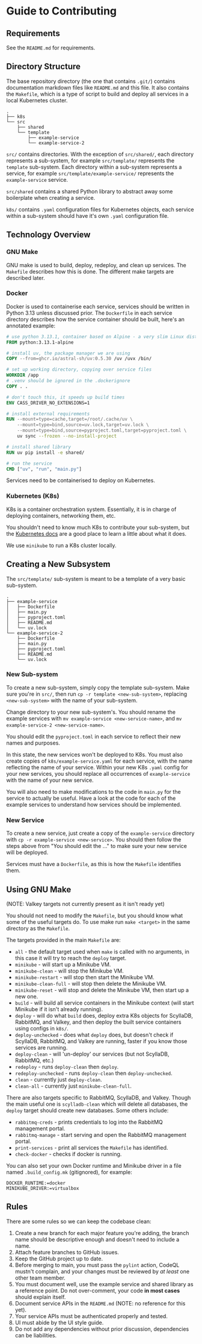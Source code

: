 # Guide to Contributing
## Requirements
See the `README.md` for requirements.

## Directory Structure
The base repository directory (the one that contains `.git/`) contains documentation markdown files
like `README.md` and this file. It also contains the `Makefile`, which is a type of script to build
and deploy all services in a local Kubernetes cluster.

```
.
├── k8s
└── src
    ├── shared
    └── template
        ├── example-service
        └── example-service-2
```

`src/` contains directories. With the exception of `src/shared/`, each directory represents a
sub-system, for example `src/template/` represents the `template` sub-system. Each directory
within a sub-system represents a service, for example `src/template/example-service/` represents
the `example-service` service.

`src/shared` contains a shared Python library to abstract away some boilerplate when creating
a service.

`k8s/` contains `.yaml` configuration files for Kubernetes objects, each service within a sub-system
should have it's own `.yaml` configuration file.

## Technology Overview
### GNU Make
GNU make is used to build, deploy, redeploy, and clean up services. The `Makefile` describes
how this is done. The different make targets are described later.

### Docker
Docker is used to containerise each service, services should be written in Python 3.13 unless
discussed prior. The `Dockerfile` in each service directory describes how the service
container should be built, here's an annotated example:

```Dockerfile
# use python 3.13.1, container based on Alpine - a very slim Linux distro
FROM python:3.13.1-alpine

# install uv, the package manager we are using
COPY --from=ghcr.io/astral-sh/uv:0.5.30 /uv /uvx /bin/

# set up working directory, copying over service files
WORKDIR /app
# .venv should be ignored in the .dockerignore
COPY . .

# don't touch this, it speeds up build times
ENV CASS_DRIVER_NO_EXTENSIONS=1

# install external requirements
RUN --mount=type=cache,target=/root/.cache/uv \
    --mount=type=bind,source=uv.lock,target=uv.lock \
    --mount=type=bind,source=pyproject.toml,target=pyproject.toml \
    uv sync --frozen --no-install-project

# install shared library
RUN uv pip install -e shared/

# run the service
CMD ["uv", "run", "main.py"]
```

Services need to be containerised to deploy on Kubernetes.

### Kubernetes (K8s)
K8s is a container orchestration system. Essentially, it is in charge of deploying
containers, networking them, etc.

You shouldn't need to know much K8s to contribute your sub-system, but the
[Kubernetes docs](https://kubernetes.io/docs/home/) are a good place to learn a little
about what it does.

We use `minikube` to run a K8s cluster locally.

## Creating a New Subsystem
The `src/template/` sub-system is meant to be a template of a very basic sub-system.

```
.
├── example-service
│   ├── Dockerfile
│   ├── main.py
│   ├── pyproject.toml
│   ├── README.md
│   └── uv.lock
└── example-service-2
    ├── Dockerfile
    ├── main.py
    ├── pyproject.toml
    ├── README.md
    └── uv.lock
```

### New Sub-system
To create a new sub-system, simply copy the template sub-system. Make sure you're
in `src/`, then run `cp -r template <new-sub-system>`, replacing `<new-sub-system>`
with the name of your sub-system.

Change directory to your new sub-system's. You should rename the example services with
`mv example-service <new-service-name>`, and `mv example-service-2 <new-service-name>`.

You should edit the `pyproject.toml` in each service to reflect their new names and
purposes.

In this state, the new services won't be deployed to K8s. You must also create copies of
`k8s/example-service.yaml` for each service, with the name reflecting the name of your
service. Within your new K8s `.yaml` config for your new services, you should replace
all occurrences of `example-service` with the name of your new service.

You will also need to make modifications to the code in `main.py` for the service
to actually be useful. Have a look at the code for each of the example services
to understand how services should be implemented.

### New Service
To create a new service, just create a copy of the `example-service` directory
with `cp -r example-service <new-service>`. You should then follow the steps above
from "You should edit the ..." to make sure your new service will be deployed.

Services must have a `Dockerfile`, as this is how the `Makefile` identifies
them.

## Using GNU Make
(NOTE: Valkey targets not currently present as it isn't ready yet)

You should not need to modify the `Makefile`, but you should know what some of the
useful targets do. To use make run `make <target>` in the same directory as the `Makefile`.

The targets provided in the main `Makefile` are:
- `all` - the default target used when `make` is called with no arguments, in this case it will try to reach the `deploy` target.
- `minikube` - will start up a Minikube VM.
- `minikube-clean` - will stop the Minikube VM.
- `minikube-restart` - will stop then start the Minikube VM.
- `minikube-clean-full` - will stop then delete the Minikube VM.
- `minikube-reset` - will stop and delete the Minikube VM, then start up a new one.
- `build` - will build all service containers in the Minikube context (will start Minikube if it isn't already running).
- `deploy` - will do what `build` does, deploy extra K8s objects for ScyllaDB, RabbitMQ, and Valkey, and then deploy the built service containers using configs in `k8s/`.
- `deploy-unchecked` - does what `deploy` does, but doesn't check if ScyllaDB, RabbitMQ, and Valkey are running, faster if you know those services are running.
- `deploy-clean` - will 'un-deploy' our services (but not ScyllaDB, RabbitMQ, etc.)
- `redeploy` - runs `deploy-clean` then `deploy`.
- `redeploy-unchecked` - runs `deploy-clean` then `deploy-unchecked`.
- `clean` - currently just `deploy-clean`.
- `clean-all` - currently just `minikube-clean-full`.

There are also targets specific to RabbitMQ, ScyllaDB, and Valkey. Though the
main useful one is `scylladb-clean` which will delete all databases, the
`deploy` target should create new databases. Some others include:
- `rabbitmq-creds` - prints credentials to log into the RabbitMQ management portal.
- `rabbitmq-manage` - start serving and open the RabbitMQ management portal.
- `print-services` - print all services the `Makefile` has identified.
- `check-docker` - checks if docker is running.

You can also set your own Docker runtime and Minikube driver in a file
named `.build_config.mk` (gitignored), for example:
```
DOCKER_RUNTIME:=docker
MINIKUBE_DRIVER:=virtualbox
```

## Rules
There are some rules so we can keep the codebase clean:
1. Create a new branch for each major feature you're adding, the branch name should be descriptive enough and doesn't need to include a name.
2. Attach feature branches to GitHub issues.
3. Keep the GitHub project up to date.
4. Before merging to main, you must pass the `pylint` action, CodeQL mustn't complain, and your changes must be reviewed by *at least* one other team member.
5. You must document well, use the example service and shared library as a reference point. Do not over-comment, your code **in most cases** should explain itself.
6. Document service APIs in the `README.md` (NOTE: no reference for this yet).
7. Your service APIs must be authenticated properly and tested.
8. UI must abide by the UI style guide.
9. Do not add any dependencies without prior discussion, dependencies can be liabilities.
